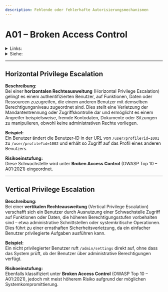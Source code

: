 ```yaml
---
description: Fehlende oder fehlerhafte Autorisierungsmechanismen
---
```


# A01 – Broken Access Control

<details>

<summary>Links:</summary>

[https://owasp.org/www-project-top-ten/2017/A5\_2017-Broken\_Access\_Control.html](https://owasp.org/www-project-top-ten/2017/A5_2017-Broken_Access_Control.html)

</details>

<details>

<summary>Siehe:</summary>

* Directory Traversal

- IDOR

</details>

***

## **Horizontal Privilege Escalation**

**Beschreibung:**\
Bei einer **horizontalen Rechteausweitung** (Horizontal Privilege Escalation) gelingt es einem authentifizierten Benutzer, auf Funktionen, Daten oder Ressourcen zuzugreifen, die einem anderen Benutzer mit demselben Berechtigungsniveau zugeordnet sind. Dies stellt eine Verletzung der Mandantentrennung oder Zugriffskontrolle dar und ermöglicht es einem Angreifer beispielsweise, fremde Kontodaten, Dokumente oder Sitzungen zu manipulieren, obwohl keine administrativen Rechte vorliegen.

**Beispiel:**\
Ein Benutzer ändert die Benutzer-ID in der URL von `/user/profile?id=1001` zu `/user/profile?id=1002` und erhält so Zugriff auf das Profil eines anderen Benutzers.

**Risikoeinstufung:**\
Diese Schwachstelle wird unter **Broken Access Control** (OWASP Top 10 – A01:2021) eingeordnet.

***

## **Vertical Privilege Escalation**

**Beschreibung:**\
Bei einer **vertikalen Rechteausweitung** (Vertical Privilege Escalation) verschafft sich ein Benutzer durch Ausnutzung einer Schwachstelle Zugriff auf Funktionen oder Daten, die höheren Berechtigungsstufen vorbehalten sind – etwa administrative Schnittstellen oder systemkritische Operationen. Dies führt zu einer ernsthaften Sicherheitsverletzung, da ein einfacher Benutzer privilegierte Aufgaben ausführen kann.

**Beispiel:**\
Ein nicht privilegierter Benutzer ruft `/admin/settings` direkt auf, ohne dass das System prüft, ob der Benutzer über administrative Berechtigungen verfügt.

**Risikoeinstufung:**\
Ebenfalls klassifiziert unter **Broken Access Control** (OWASP Top 10 – A01:2021), jedoch mit meist höherem Risiko aufgrund der möglichen Systemkompromittierung.
